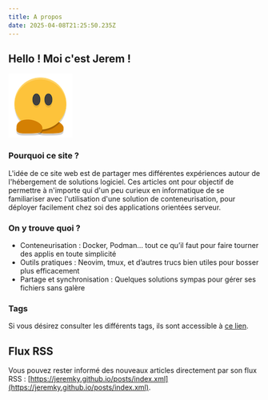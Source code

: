 ```yaml
---
title: A propos
date: 2025-04-08T21:25:50.235Z
---
```


## Hello ! Moi c'est Jerem !

![](avatar-small.png)

### Pourquoi ce site ?

L'idée de ce site web est de partager mes différentes expériences autour de l'hébergement de solutions logiciel. Ces articles ont pour objectif de permettre à n'importe qui d'un peu curieux en informatique de se familiariser avec l'utilisation d'une solution de conteneurisation, pour déployer facilement chez soi des applications orientées serveur.

### On y trouve quoi ?

- Conteneurisation : Docker, Podman… tout ce qu’il faut pour faire tourner des applis en toute simplicité
- Outils pratiques : Neovim, tmux, et d’autres trucs bien utiles pour bosser plus efficacement
- Partage et synchronisation : Quelques solutions sympas pour gérer ses fichiers sans galère

### Tags

Si vous désirez consulter les différents tags, ils sont accessible à [ce lien](/tags).

## Flux RSS

Vous pouvez rester informé des nouveaux articles directement par son flux RSS : [https://jeremky.github.io/posts/index.xml](https://jeremky.github.io/posts/index.xml).